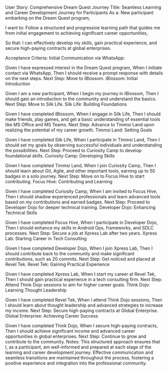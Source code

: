 User Story: Comprehensive Dream Quest Journey
Title: Seamless Learning and Career Development Journey for Participants
As a:
New participant embarking on the Dream Quest program,

I want to:
Follow a structured and progressive learning path that guides me from initial engagement to achieving significant career opportunities,

So that:
I can effectively develop my skills, gain practical experience, and secure high-paying contracts at global enterprises.

Acceptance Criteria:
Initial Communication via WhatsApp:

Given I have expressed interest in the Dream Quest program,
When I initiate contact via WhatsApp,
Then I should receive a prompt response with details on the next steps.
Next Step: Move to iBlossom.
iBlossom: Initial Introduction

Given I am a new participant,
When I begin my journey in iBlossom,
Then I should gain an introduction to the community and understand the basics.
Next Step: Move to Silk Life.
Silk Life: Building Foundations

Given I have completed iBlossom,
When I engage in Silk Life,
Then I should make friends, play games, and get a basic understanding of essential tools like MS Office and MS Teams.
Next Step: Advance to Timmsi Land upon realizing the potential of my career growth.
Timmsi Land: Setting Goals

Given I have completed Silk Life,
When I participate in Timmsi Land,
Then I should set my goals by observing successful individuals and understanding the possibilities.
Next Step: Proceed to Curiosity Camp to develop foundational skills.
Curiosity Camp: Developing Skills

Given I have completed Timmsi Land,
When I join Curiosity Camp,
Then I should learn about Git, Agile, and other important tools, earning up to 50 badges in a solo journey.
Next Step: Move on to Focus Hive to start contributing.
Focus Hive: Contributing and Learning

Given I have completed Curiosity Camp,
When I am invited to Focus Hive,
Then I should shadow experienced professionals and learn advanced tools based on my contributions and earned badges.
Next Step: Proceed to Developer Dojo for deeper technical training.
Developer Dojo: Enhancing Technical Skills

Given I have completed Focus Hive,
When I participate in Developer Dojo,
Then I should enhance my skills in Android Ops, frameworks, and SDLC processes.
Next Step: Secure a job at Xpress Lab after two years.
Xpress Lab: Starting Career in Tech Consulting

Given I have completed Developer Dojo,
When I join Xpress Lab,
Then I should contribute back to the community and make significant contributions, such as 20 commits.
Next Step: Get noticed and placed at Revel Tek.
Revel Tek: Gaining Practical Experience

Given I have completed Xpress Lab,
When I start my career at Revel Tek,
Then I should gain practical experience in a tech consulting firm.
Next Step: Attend Think Dojo sessions to aim for higher career goals.
Think Dojo: Learning Thought Leadership

Given I have completed Revel Tek,
When I attend Think Dojo sessions,
Then I should learn about thought leadership and advanced strategies to increase my income.
Next Step: Secure high-paying contracts at Global Enterprise.
Global Enterprise: Achieving Career Success

Given I have completed Think Dojo,
When I secure high-paying contracts,
Then I should achieve significant income and advanced career opportunities in global enterprises.
Next Step: Continue to grow and contribute to the community.
Notes:
This structured approach ensures that I, as a participant, am well-informed and prepared at each stage of the learning and career development journey.
Effective communication and seamless transitions are maintained throughout the process, fostering a positive experience and integration into the professional community.
